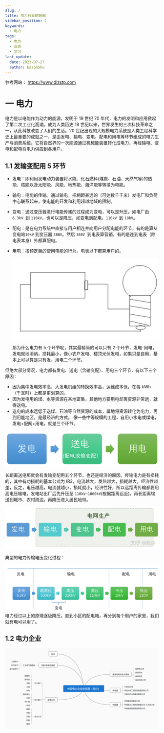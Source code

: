 ```yaml
---
slug: /
title: 电力行业的理解
sidebar_position: 2
keywords:
  - 电力
tags:
  - 电力
  - 业务
  - 学习
last_update:
  date: 2023-07-27
  author: EasonShu
---
```


参考网站： https://www.dlzstp.com

# 一 电力

电力是以电能作为动力的能源，发明于 19 世纪 70 年代，电力的发明和应用掀起了第二次工业化高潮。成为人类历史 18 世纪以来，世界发生的三次科技革命之一，从此科技改变了人们的生活。20 世纪出现的大规模电力系统是人类工程科学史上最重要的成就之一，是由发电、输电、变电、配电和用电等环节组成的电力生产与消费系统。它将自然界的一次能源通过机械能装置转化成电力，再经输电、变电和配电将电力供应到各用户。

## 1.1 发输变配用 5 环节

- 发电：即利用发电动力装置将水能、化石燃料(煤炭、石油、天然气等)的热能、核能以及太阳能、风能、地热能、海洋能等转换为电能。

- 输电：电能的传输。通过输电，把相距甚远的（可达数千千米）发电厂和负荷中心联系起来，使电能的开发和利用超越地域的限制。

- 变电：通过变压器进行电能传递的过程成为变电，可以是升压，如电厂由 `6.3kV `到 `110kV`，也可以是降压，如变电到配电，`110kV `到 `10kV`。

- 配电：是在电力系统中直接与用户相连并向用户分配电能的环节，有的是算从变电站`10kV` 到变压器 `380V`。然后 `380V `到电表算营销，有的是连到电表（除电表本身）外都算配电。

- 用电：按预定目的使用电能的行为。电表以下都算用户的。

  ![5f54d5159cc243dd87d1b82a6050ce43](images\5f54d5159cc243dd87d1b82a6050ce43.png)

  那为什么电力有 5 个环节呢，其实最精简的可以只有 2 个环节，发电-用电，发电就地消纳，损耗最小，像小农户发电、楼顶光伏发电，如果只是自用，基本上可以算是只有发、用电二个环节。

但绝大部分情况，电力都有发电、送电（含输变配）、用电三个环节，有以下三个原因：

- 因为集中发电效率高，大发电机组的转换效率高，运维成本低，在每 kWh（千瓦时）上都是更划算的。
- 因为发电用的煤、水等资源在某地富集，其他地方要用电却离资源非常远，就得送电。
- 送电的成本远低于送煤、石油等自然资源的成本，属地将资源转化为电力，再到用能地区，是最经济的方式。
  像一些中等规模的工程，自用小水电或煤电，发电+配网+用电，就是三个环节。

![99b4bf1bb0254caca98bc6c409b0bb43](images\99b4bf1bb0254caca98bc6c409b0bb43.png)

长距离送电那就会有发输变配用五个环节，也还是经济的原因。传输电力是有损耗的，其中有功损耗的基本公式为 IR2，电流越大，发热越大，损耗越大，经济性越差，反之，电压越高，电流就越小，损耗就小，经济性好，所以远距离传输都要用高电压输电，发电站出厂后先升压至 `110kV~1000kV`(根据距离远近)，再长距离输送到城市、农村周边，再降压进入居民地带。

![0e85e50c84034d8d9ce56bfdd2555780](images\0e85e50c84034d8d9ce56bfdd2555780.png)

典型的电力传输电压变化过程：

![684b7d86076e43e7aaca838f4a9c963d](images\684b7d86076e43e7aaca838f4a9c963d.png)
电力经过以上的原理逐级降压，直到小区的配电箱，再分到每个用户的家里，我们就有电可以用了。

## 1.2 电力企业

![7879b6af355943e39f7ed8104ee2c23b](images\7879b6af355943e39f7ed8104ee2c23b.jpg)
